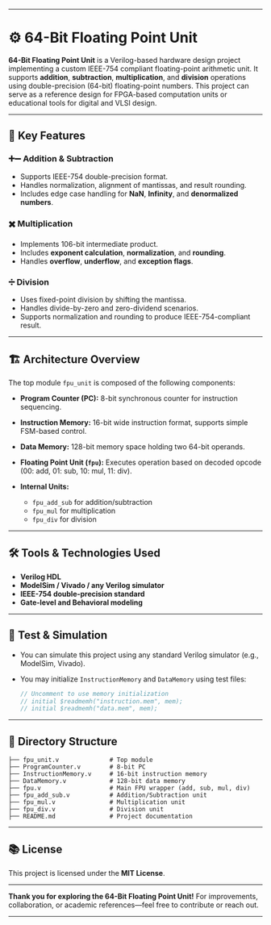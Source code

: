 

---

# ⚙️ **64-Bit Floating Point Unit**

**64-Bit Floating Point Unit** is a Verilog-based hardware design project implementing a custom IEEE-754 compliant floating-point arithmetic unit. It supports **addition**, **subtraction**, **multiplication**, and **division** operations using double-precision (64-bit) floating-point numbers. This project can serve as a reference design for FPGA-based computation units or educational tools for digital and VLSI design.

---

## 🧠 **Key Features**

### ➕➖ **Addition & Subtraction**

* Supports IEEE-754 double-precision format.
* Handles normalization, alignment of mantissas, and result rounding.
* Includes edge case handling for **NaN**, **Infinity**, and **denormalized numbers**.

### ✖️ **Multiplication**

* Implements 106-bit intermediate product.
* Includes **exponent calculation**, **normalization**, and **rounding**.
* Handles **overflow**, **underflow**, and **exception flags**.

### ➗ **Division**

* Uses fixed-point division by shifting the mantissa.
* Handles divide-by-zero and zero-dividend scenarios.
* Supports normalization and rounding to produce IEEE-754-compliant result.

---

## 🏗️ **Architecture Overview**

The top module `fpu_unit` is composed of the following components:

* **Program Counter (PC):** 8-bit synchronous counter for instruction sequencing.
* **Instruction Memory:** 16-bit wide instruction format, supports simple FSM-based control.
* **Data Memory:** 128-bit memory space holding two 64-bit operands.
* **Floating Point Unit (`fpu`):** Executes operation based on decoded opcode (00: add, 01: sub, 10: mul, 11: div).
* **Internal Units:**

  * `fpu_add_sub` for addition/subtraction
  * `fpu_mul` for multiplication
  * `fpu_div` for division

---

## 🛠️ **Tools & Technologies Used**

* **Verilog HDL**
* **ModelSim / Vivado / any Verilog simulator**
* **IEEE-754 double-precision standard**
* **Gate-level and Behavioral modeling**

---

## 🧪 **Test & Simulation**

* You can simulate this project using any standard Verilog simulator (e.g., ModelSim, Vivado).
* You may initialize `InstructionMemory` and `DataMemory` using test files:

  ```verilog
  // Uncomment to use memory initialization
  // initial $readmemh("instruction.mem", mem);
  // initial $readmemh("data.mem", mem);
  ```

---

## 📁 **Directory Structure**

```
├── fpu_unit.v              # Top module
├── ProgramCounter.v        # 8-bit PC
├── InstructionMemory.v     # 16-bit instruction memory
├── DataMemory.v            # 128-bit data memory
├── fpu.v                   # Main FPU wrapper (add, sub, mul, div)
├── fpu_add_sub.v           # Addition/Subtraction unit
├── fpu_mul.v               # Multiplication unit
├── fpu_div.v               # Division unit
├── README.md               # Project documentation
```

---

## 📚 **License**

This project is licensed under the **MIT License**.

---

**Thank you for exploring the 64-Bit Floating Point Unit!**
For improvements, collaboration, or academic references—feel free to contribute or reach out.

---


